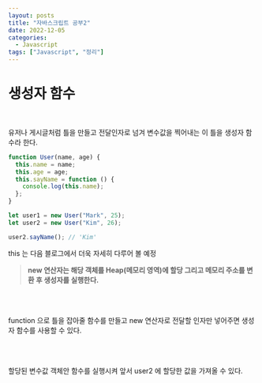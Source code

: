 ```yaml
---
layout: posts
title: "자바스크립트 공부2"
date: 2022-12-05
categories:
  - Javascript
tags: ["Javascript", "정리"]
---
```


# 생성자 함수

<br>

유저나 게시글처럼 틀을 만들고 전달인자로 넘겨 변수값을 찍어내는 이 틀을 생성자 함수라 한다.

```javascript
function User(name, age) {
  this.name = name;
  this.age = age;
  this.sayName = function () {
    console.log(this.name);
  };
}

let user1 = new User("Mark", 25);
let user2 = new User("Kim", 26);

user2.sayName(); // 'Kim'
```

this 는 다음 블로그에서 더욱 자세히 다루어 볼 예정

> **new 연산자는 해당 객체를 Heap(메모리 영역)에 할당 그리고 메모리 주소를 변환 후 생성자를 실행한다.**

<br>
<br>

function 으로 틀을 잡아줄 함수를 만들고 new 연산자로 전달할 인자만 넣어주면 생성자 함수를 사용할 수 있다.

<br>
<br>

할당된 변수값 객체안 함수를 실행시켜 앞서 user2 에 할당한 값을 가져올 수 있다.
